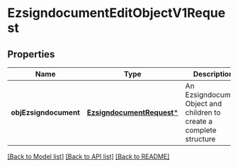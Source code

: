 # EzsigndocumentEditObjectV1Request

## Properties
Name | Type | Description | Notes
------------ | ------------- | ------------- | -------------
**objEzsigndocument** | [**EzsigndocumentRequest***](EzsigndocumentRequest.md) | An Ezsigndocument Object and children to create a complete structure | 

[[Back to Model list]](../README.md#documentation-for-models) [[Back to API list]](../README.md#documentation-for-api-endpoints) [[Back to README]](../README.md)


